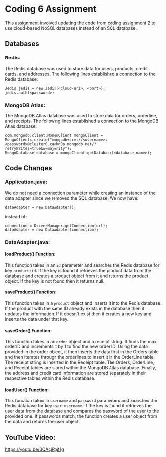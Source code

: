 # Coding 6 Assignment
This assignment involved updating the code from coding assignment 2 to use cloud-based NoSQL databases instead of an SQL database.

## Databases

### Redis:
The Redis database was used to store data for users, products, credit cards, and addresses.
The following lines established a connection to the Redis database:
```
Jedis jedis = new Jedis(<cloud-uri>, <port>);
jedis.auth(<password>);
```

### MongoDB Atlas:
The MongoDB Atlas database was used to store data for orders, orderline, and receipts.
The following lines established a connection to the MongoDB Atlas database:
```
com.mongodb.client.MongoClient mongoClient = MongoClients.create("mongodb+srv://<username>:<password>@cluster0.caekn0p.mongodb.net/?retryWrites=true&w=majority");
MongoDatabase database = mongoClient.getDatabase(<database-name>);
```

## Code Changes

### Application.java:
We do not need a connection parameter while creating an instance of the data adapter since we removed the SQL database.
We now have:
```
dataAdapter = new DataAdapter();
```
instead of:
```
connection = DriverManager.getConnection(url);
dataAdapter = new DataAdapter(connection);
```

### DataAdapter.java:
#### loadProduct() Function:
This function takes in an `id` parameter and searches the Redis database for key `product:id`. If the key is found it retrieves the product data from the database and creates a product object from it and returns the product object. If the key is not found then it returns null.

#### saveProduct() Function:
This function takes in a `product` object and inserts it into the Redis database. If the product with the same ID already exists in the database then it updates the information. If it doesn't exist then it creates a new key and inserts the data under that key.

#### saveOrder() Function:
This function takes in an `order` object and a receipt string. It finds the max orderID and increments it by 1 to find the new order ID. Using the data provided in the order object, it then inserts the data first in the Orders table and then iterates through the orderlines to insert it in the OrderLine table. The receipt string is inserted in the Receipt table. The Orders, OrderLine, and Receipt tables are stored within the MongoDB Atlas database. Finally, the address and credit card information are stored separately in their respective tables within the Redis database.

#### loadUser() Function:
This function takes in `username` and `password` parameters and searches the Redis database for key `user:username`. If the key is found it retrieves the user data from the database and compares the password of the user to the provided one. If passwords match, the function creates a user object from the data and returns the user object. 

## YouTube Video:
https://youtu.be/3QAcjRpjt1g

